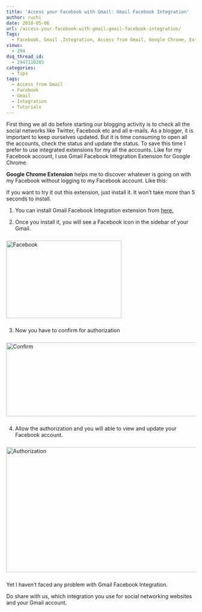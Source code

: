 ```yaml
---
title: 'Access your Facebook with Gmail: Gmail Facebook Integration'
author: ruchi
date: 2010-05-06
url: /access-your-facebook-with-gmail-gmail-facebook-integration/
Tags:
  - Facebook, Gmail ,Integration, Access from Gmail, Google Chrome, Extensions for Facebook
views:
  - 294
dsq_thread_id:
  - 2947110203
categories:
  - Tips
tags:
  - Access from Gmail
  - Facebook
  - Gmail
  - Integration
  - Tutorials
---
```

First thing we all do before starting our blogging activity is to check all the social networks like Twitter, Facebook etc and all e-mails. As a blogger, it is important to keep ourselves updated. But it is time consuming to open all the accounts, check the status and update the status. To save this time I prefer to use integrated extensions for my all the accounts. Like for my Facebook account, I use Gmail Facebook Integration Extension for Google Chrome.

**Google Chrome Extension** helps me to discover whatever is going on with my Facebook without logging to my Facebook account. Like this:

If you want to try it out this extension, just install it. It won’t take more than 5 seconds to install.

1. You can install Gmail Facebook Integration extension from <a href="https://chrome.google.com/extensions/detail/hbjjmjlajhdcbnkdajndkmkjlkfphipc" onclick="_gaq.push(['_trackEvent', 'outbound-article', 'https://chrome.google.com/extensions/detail/hbjjmjlajhdcbnkdajndkmkjlkfphipc', 'here.']);" >here.</a>

2. Once you install it, you will see a Facebook icon in the sidebar of your Gmail.

<img class="wp-image-54480" style="float: none;margin: 10px auto;border-width: 0px" src="http://cdn.devilsworkshop.org/files/2010/04/clip_image002.jpg" border="0" alt="Facebook" width="306" height="206" />

3. Now you have to confirm for authorization

<img style="float: none;margin: 10px auto;border-width: 0px" src="http://cdn.devilsworkshop.org/files/2010/04/clip_image004.jpg" border="0" alt="Confirm" width="506" height="196" />

4. Allow the authorization and you will able to view and update your Facebook account.

<img style="float: none;margin: 10px auto;border-width: 0px" src="http://cdn.devilsworkshop.org/files/2010/04/clip_image006.jpg" border="0" alt="Authorization" width="506" height="333" />

Yet I haven’t faced any problem with Gmail Facebook Integration.

Do share with us, which integration you use for social networking websites and your Gmail account.
